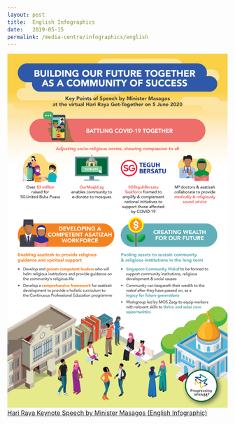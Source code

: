 ```yaml
---
layout: post
title:  English Infographics
date:   2019-05-15
permalink: /media-centre/infographics/english
---
```


<a href="/images/PDF/INFOG_HR_KEYNOTE_SPEECH_ENG_2MB.pdf" class="project-link no-pdf-icon" target="_blank">
  <img src="/images/INFOG_HR_KEYNOTE_SPEECH_ENG_3.2MB_THUMB.jpg" alt="M3 Infographic in English">Hari Raya Keynote Speech by Minister Masagos (English Infographic)
</a>

